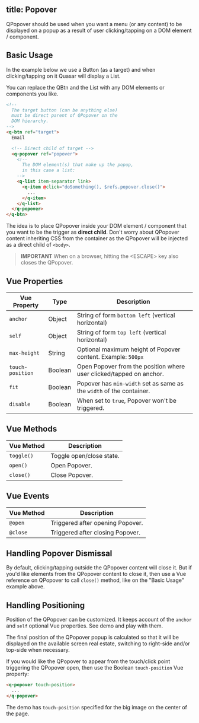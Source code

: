 title: Popover
---
QPopover should be used when you want a menu (or any content) to be displayed on a popup as a result of user clicking/tapping on a DOM element / component.

<input type="hidden" data-fullpage-demo="web-components/popover">

## Basic Usage
In the example below we use a Button (as a target) and when clicking/tapping on it Quasar will display a List.

You can replace the QBtn and the List with any DOM elements or components you like.

``` html
<!--
  The target button (can be anything else)
  must be direct parent of QPopover on the
  DOM hierarchy.
-->
<q-btn ref="target">
  Email

  <!-- Direct child of target -->
  <q-popover ref="popover">
    <!--
      The DOM element(s) that make up the popup,
      in this case a list:
    -->
    <q-list item-separator link>
      <q-item @click="doSomething(), $refs.popover.close()">
        ...
      </q-item>
    </q-list>
  </q-popover>
</q-btn>
```

The idea is to place QPopover inside your DOM element / component that you want to be the trigger as **direct child**. Don't worry about QPopover content inheriting CSS from the container as the QPopover will be injected as a direct child of `<body>`.

> **IMPORTANT**
> When on a browser, hitting the &lt;ESCAPE&gt; key also closes the QPopover.

## Vue Properties
| Vue Property | Type | Description |
| --- | --- | --- |
| `anchor` | Object | String of form `bottom left` (vertical horizontal) |
| `self` | Object | String of form `top left` (vertical horizontal) |
| `max-height` | String | Optional maximum height of Popover content. Example: `500px` |
| `touch-position` | Boolean | Open Popover from the position where user clicked/tapped on anchor. |
| `fit` | Boolean | Popover has `min-width` set as same as the `width` of the container. |
| `disable` | Boolean | When set to `true`, Popover won't be triggered. |

## Vue Methods

| Vue Method | Description |
| --- | --- |
| `toggle()` | Toggle open/close state. |
| `open()` | Open Popover. |
| `close()` | Close Popover. |

## Vue Events

| Vue Method | Description |
| --- | --- |
| `@open` | Triggered after opening Popover. |
| `@close` | Triggered after closing Popover. |

## Handling Popover Dismissal
By default, clicking/tapping outside the QPopover content will close it. But if you'd like elements from the QPopover content to close it, then use a Vue reference on QPopover to call `close()` method, like on the "Basic Usage" example above.

## Handling Positioning
Position of the QPopover can be customized. It keeps account of the `anchor` and `self` optional Vue properties. See demo and play with them.

The final position of the QPopover popup is calculated so that it will be displayed on the available screen real estate, switching to right-side and/or top-side when necessary.

If you would like the QPopover to appear from the touch/click point triggering the QPopover open, then use the Boolean `touch-position` Vue property:
``` html
<q-popover touch-position>
  ...
</q-popover>
```
The demo has `touch-position` specified for the big image on the center of the page.
